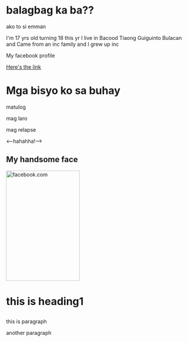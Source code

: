<!DOCTYPE html>
<html>
<head> <title>first page bugok</title>
</head>      
<body>

<h1>balagbag ka ba??</h1>
<p>ako to si emman</p>
<p>I'm 17 yrs old turning 18 this yr I live in Bacood Tiaong Guiguinto Bulacan and Came from an inc family and I grew up inc</p>

<p>My facebook profile</p>
<a href="https://www.facebook.com/emman.vilar.3">Here's the link</a>

<h1>Mga bisyo ko sa buhay</h1>  
<p>matulog</p>
<p>mag laro</p>
<P>mag relapse</P>            
<--hahahha!-->

<h2>My handsome face</h2>
<img src="https://www.facebook.com/photo" alt="facebook.com" width="200" height="300">

<h1>this is heading1</h1>
<h2></h2>
<h3></h3>
<p>this is paragraph</p>
<p>another paragraph</p>

</body>
</html>

